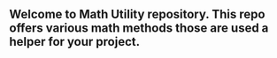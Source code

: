 ## Welcome to Math Utility repository. This repo offers various math methods those are used a helper for your project.